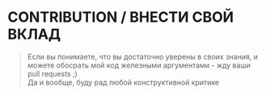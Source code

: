 # CONTRIBUTION / ВНЕСТИ СВОЙ ВКЛАД
> Если вы понимаете, что вы достаточно уверены в своих знания, и можете обосрать мой код железными аргументами - жду ваши pull requests ;) <br/>
Да и вообще, буду рад любой конструктивной критике
